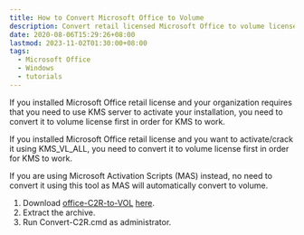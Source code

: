 ```yaml
---
title: How to Convert Microsoft Office to Volume
description: Convert retail licensed Microsoft Office to volume license
date: 2020-08-06T15:29:26+08:00
lastmod: 2023-11-02T01:30:00+08:00
tags:
  - Microsoft Office
  - Windows
  - tutorials
---
```

If you installed Microsoft Office retail license and your organization requires that you need to use KMS server to activate your installation, you need to convert it to volume license first in order for KMS to work.

If you installed Microsoft Office retail license and you want to activate/crack it using KMS_VL_ALL, you need to convert it to volume license first in order for KMS to work.

If you are using Microsoft Activation Scripts (MAS) instead, no need to convert it using this tool as MAS will automatically convert to volume.

1. Download [office-C2R-to-VOL](https://github.com/kkkgo/office-C2R-to-VOL) [here](https://github.com/kkkgo/office-C2R-to-VOL/archive/master.zip).
2. Extract the archive.
3. Run Convert-C2R.cmd as administrator.